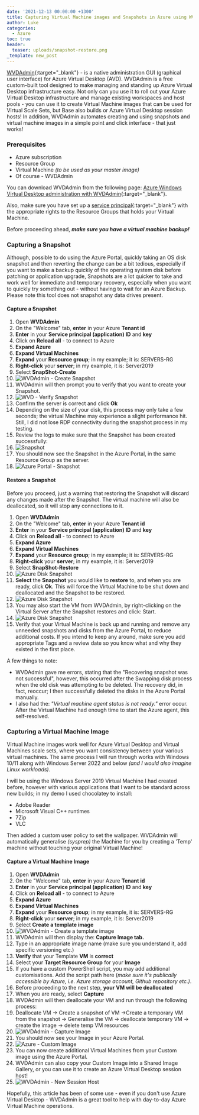 ```yaml
---
date: '2021-12-13 00:00:00 +1300'
title: Capturing Virtual Machine images and Snapshots in Azure using WVDAdmin
author: Luke
categories:
  - Azure
toc: true
header:
  teaser: uploads/snapshot-restore.png
_template: new_post
---
```


[WVDAdmin](https://blog.itprocloud.de/Windows-Virtual-Desktop-Admin/ "WVDAdmin"){:target="_blank"} - is a native administration GUI (graphical user interface) for Azure Virtual Desktop (AVD). WVDAdmin is a free custom-built tool designed to make managing and standing up Azure Virtual Desktop infrastructure easy. Not only can you use it to roll out your Azure Virtual Desktop infrastructure and manage existing workspaces and host pools - you can use it to create Virtual Machine images that can be used for Virtual Scale Sets, but Base also builds or Azure Virtual Desktop session hosts! In addition, WVDAdmin automates creating and using snapshots and virtual machine images in a simple point and click interface - that just works!

### Prerequisites

* Azure subscription
* Resource Group
* Virtual Machine _(to be used as your master image)_
* Of course - WVDAdmin

You can download WVDAdmin from the following page:  [Azure Windows Virtual Desktop administration with WVDAdmin](https://blog.itprocloud.de/Windows-Virtual-Desktop-Admin/ " Azure Windows Virtual Desktop administration with WVDAdmin"){:target="_blank"}.

Also, make sure you have set up a [service principal](https://blog.itprocloud.de/Windows-Virtual-Desktop-Admin/#service-principal-functional-account "Service principal (functional account) Link"){:target="_blank"} with the appropriate rights to the Resource Groups that holds your Virtual Machine.

Before proceeding ahead, **_make sure you have a virtual machine backup!_**

### Capturing a Snapshot

Although, possible to do using the Azure Portal, quickly taking an OS disk snapshot and then reverting the change can be a bit tedious, especially if you want to make a backup quickly of the operating system disk before patching or application upgrade, Snapshots are a lot quicker to take and work well for immediate and temporary recovery, especially when you want to quickly try something out - without having to wait for an Azure Backup. Please note this tool does not snapshot any data drives present.

#### Capture a Snapshot

 1. Open **WVDAdmin**
 2. On the "Welcome" tab, **enter** in your Azure **Tenant id**
 3. **Enter** in your **Service principal (application) ID** and **key**
 4. Click on **Reload all** - to connect to Azure
 5. **Expand Azure**
 6. **Expand Virtual Machines**
 7. **Expand** your **Resource group**; in my example; it is: SERVERS-RG
 8. **Right-click** your **server**; in my example, it is: Server2019
 9. Select **SnapShot-Create**
10. ![WVDAdmin - Create Snapshot](/uploads/snapshot-create.png "WVDAdmin - Create Snapshot")
11. WVDAdmin will then prompt you to verify that you want to create your Snapshot.
12. ![WVD - Verify Snapshot](/uploads/snapshot-create_verify.png "WVD - Verify Snapshot")
13. Confirm the server is correct and click **Ok**
14. Depending on the size of your disk, this process may only take a few seconds; the virtual Machine may experience a slight performance hit. Still, I did not lose RDP connectivity during the snapshot process in my testing.
15. Review the logs to make sure that the Snapshot has been created successfully:
16. ![Snapshot](/uploads/snapshot-create_verify_log.png)
17. You should now see the Snapshot in the Azure Portal, in the same Resource Group as the server.
18. ![Azure Portal - Snapshot](/uploads/snapshot-azureportal.png "Azure Portal - Snapshot")

#### Restore a Snapshot

Before you proceed, just a warning that restoring the Snapshot will discard any changes made after the Snapshot. The virtual machine will also be deallocated, so it will stop any connections to it.

 1. Open **WVDAdmin**
 2. On the "Welcome" tab, **enter** in your Azure **Tenant id**
 3. **Enter** in your **Service principal (application) ID** and **key**
 4. Click on **Reload all** - to connect to Azure
 5. **Expand Azure**
 6. **Expand Virtual Machines**
 7. **Expand** your **Resource group**; in my example; it is: SERVERS-RG
 8. **Right-click** your **server**; in my example, it is: Server2019
 9. Select **SnapShot-Restore**
10. ![Azure Disk Snapshot](/uploads/snapshot-restore.png "Azure Disk Snapshot")
11. **Select** the **Snapshot** you would like to **restore** to, and when you are ready, click **Ok**. This will force the Virtual Machine to be shut down and deallocated and the Snapshot to be restored.
12. ![Azure Disk Snapshot](/uploads/snapshot-restore_verify.png "Azure Disk Snapshot")
13. You may also start the VM from WVDAdmin, by right-clicking on the Virtual Server after the Snapshot restores and click: Start.
14. ![Azure Disk Snapshot](/uploads/wvdadmin-startvm.png "Azure Disk Snapshot")
15. Verify that your Virtual Machine is back up and running and remove any unneeded snapshots and disks from the Azure Portal, to reduce additional costs. If you intend to keep any around, make sure you add appropriate Tags and a review date so you know what and why they existed in the first place.

A few things to note:

* WVDAdmin gave me errors, stating that the "Recovering snapshot was not successful", however, this occurred after the Swapping disk process when the old disk was attempting to be deleted. The recovery did, in fact, reoccur; I then successfully deleted the disks in the Azure Portal manually.
* I also had the: _"Virtual machine agent status is not ready."_ error occur. After the Virtual Machine had enough time to start the Azure agent, this self-resolved.

### Capturing a Virtual Machine Image

Virtual Machine images work well for Azure Virtual Desktop and Virtual Machines scale sets, where you want consistency between your various virtual machines. The same process I will run through works with Windows 10/11 along with Windows Server 2022 and below _(and I would also imagine Linux workloads)_. 

I will be using the Windows Server 2019 Virtual Machine I had created before, however with various applications that I want to be standard across new builds; in my demo I used chocolatey to install:

* Adobe Reader
* Microsoft Visual C++ runtimes
* 7Zip
* VLC

Then added a custom user policy to set the wallpaper. WVDAdmin will automatically generalise _(sysprep)_ the Machine for you by creating a 'Temp' machine without touching your original Virtual Machine!

#### Capture a Virtual Machine Image

 1. Open **WVDAdmin**
 2. On the "Welcome" tab, **enter** in your Azure **Tenant id**
 3. **Enter** in your **Service principal (application) ID** and **key**
 4. Click on **Reload all** - to connect to Azure
 5. **Expand Azure**
 6. **Expand Virtual Machines**
 7. **Expand** your **Resource group**; in my example, it is: SERVERS-RG
 8. **Right-click** your **server**; in my example, it is: Server2019
 9. Select **Create a template image**
10. ![WVDAdmin - Create a template image](/uploads/vmimage-create.png "WVDAdmin - Create a template image")
11. WVDAdmin will then display the: **Capture Image tab.**
12. Type in an appropriate image name (make sure you understand it, add specific versioning etc.)
13. **Verify** that your Template **VM** is **correct**
14. Select your **Target Resource Group** for your **Image**
15. If you have a custom PowerShell script, you may add additional customisations. Add the script path here (_make sure it's publically accessible by Azure, i.e. Azure storage account, Github repository etc.)_.
16. Before proceeding to the next step, **your VM will be deallocated**
17. When you are ready, select **Capture**
18. WVDAdmin will then deallocate your VM and run through the following process:
19. Deallocate VM -> Create a snapshot of VM ->Create a temporary VM from the snapshot -> Generalise the VM -> deallocate temporary VM -> create the image -> delete temp VM resources
20. ![WVDAdmin - Capture Image](/uploads/vmimage-log.png "WVDAdmin - Capture Image")
21. You should now see your Image in your Azure Portal.
22. ![Azure - Custom Image](/uploads/inkedvmimage-azureportal.jpg "Azure - Custom Image")
23. You can now create additional Virtual Machines from your Custom image using the Azure Portal.
24. WVDAdmin can also copy your Custom Image into a Shared Image Gallery, or you can use it to create an Azure Virtual Desktop session host!
25. ![WVDAdmin - New Session Host](/uploads/wvdadmin_newsessionhost.png "WVDAdmin - New Session Host")

Hopefully, this article has been of some use - even if you don't use Azure Virtual Desktop - WVDAdmin is a great tool to help with day-to-day Azure Virtual Machine operations.
